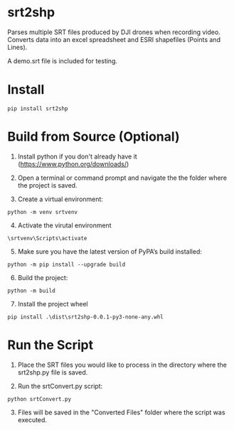 # srt2shp
Parses multiple SRT files produced by DJI drones when recording video.  Converts data into an excel spreadsheet and ESRI shapefiles (Points and Lines).

A demo.srt file is included for testing.

# Install
 ~~~
 pip install srt2shp
 ~~~

# Build from Source (Optional)

1. Install python if you don't already have it (https://www.python.org/downloads/)

2. Open a terminal or command prompt and navigate the the folder where the project is saved. 

3. Create a virtual environment:
~~~~
python -m venv srtvenv
~~~~

4. Activate the virutal environment
~~~~
\srtvenv\Scripts\activate
~~~~

5. Make sure you have the latest version of PyPA’s build installed:
~~~~
python -m pip install --upgrade build
~~~~

6. Build the project:
~~~~
python -m build
~~~~

7. Install the project wheel
~~~
pip install .\dist\srt2shp-0.0.1-py3-none-any.whl
~~~

# Run the Script
1. Place the SRT files you would like to process in the directory where the srt2shp.py file is saved.

2. Run the srtConvert.py script:
~~~~
python srtConvert.py
~~~~

3. Files will be saved in the "Converted Files" folder where the script was executed.
